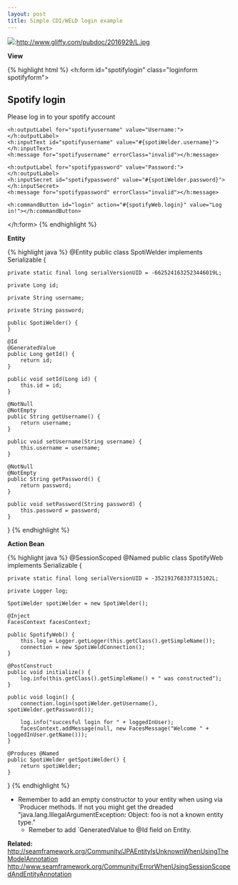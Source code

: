 ```yaml
---
layout: post
title: Simple CDI/WELD login example
---
```


![](http://www.gliffy.com/pubdoc/2016929/L.jpg):http://www.gliffy.com/pubdoc/2016929/L.jpg

**View**

{% highlight html %}
<h:form id="spotifylogin" class="loginform spotifyform">
    <h2>Spotify login</h2>
    <p>Please log in to your spotify account</p>

    <h:outputLabel for="spotifyusername" value="Username:"></h:outputLabel>
    <h:inputText id="spotifyusername" value="#{spotiWelder.username}"></h:inputText>
    <h:message for="spotifyusername" errorClass="invalid"></h:message>

    <h:outputLabel for="spotifypassword" value="Password:"></h:outputLabel>
    <h:inputSecret id="spotifypassword" value="#{spotiWelder.password}"></h:inputSecret>
    <h:message for="spotifypassword" errorClass="invalid"></h:message>

    <h:commandButton id="login" action="#{spotifyWeb.login}" value="Log in!"></h:commandButton>
</h:form>
{% endhighlight %}

**Entity**

{% highlight java %}
@Entity
public class SpotiWelder implements Serializable {

    private static final long serialVersionUID = -6625241632523446019L;

    private Long id;

    private String username;

    private String password;

    public SpotiWelder() {
    }

    @Id
    @GeneratedValue
    public Long getId() {
        return id;
    }

    public void setId(Long id) {
        this.id = id;
    }

    @NotNull
    @NotEmpty
    public String getUsername() {
        return username;
    }

    public void setUsername(String username) {
        this.username = username;
    }

    @NotNull
    @NotEmpty
    public String getPassword() {
        return password;
    }

    public void setPassword(String password) {
        this.password = password;
    }
}
{% endhighlight %}

**Action Bean**

{% highlight java %}
@SessionScoped
@Named
public class SpotifyWeb implements Serializable {

    private static final long serialVersionUID = -352191768337315102L;

    private Logger log;

    SpotiWelder spotiWelder = new SpotiWelder();

    @Inject
    FacesContext facesContext;

    public SpotifyWeb() {
        this.log = Logger.getLogger(this.getClass().getSimpleName());
        connection = new SpotiWeldConnection();
    }

    @PostConstruct
    public void initialize() {
        log.info(this.getClass().getSimpleName() + " was constructed");
    }

    public void login() {
        connection.login(spotiWelder.getUsername(), spotiWelder.getPassword());

        log.info("succesful login for " + loggedInUser);
        facesContext.addMessage(null, new FacesMessage("Welcome " + loggedInUser.getName()));
    }

    @Produces @Named
    public SpotiWelder getSpotiWelder() {
        return spotiWelder;
    }
}
{% endhighlight %}

-   Remember to add an empty constructor to your entity when using via `Producer methods. If not you might get the dreaded "java.lang.IllegalArgumentException: Object: foo is not a known entity type."
    * Remeber to add `GeneratedValue to @Id field on Entity.

**Related:**
<http://seamframework.org/Community/JPAEntityIsUnknownWhenUsingTheModelAnnotation>
<http://www.seamframework.org/Community/ErrorWhenUsingSessionScopedAndEntityAnnotation>
